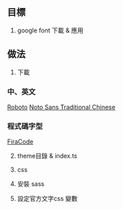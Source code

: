 ## 目標
1. google font 下載 & 應用

## 做法
1. 下載

### 中、英文
[Roboto](https://fonts.google.com/specimen/Roboto?query=Robo)
[Noto Sans Traditional Chinese](https://fonts.google.com/noto/specimen/Noto+Sans+TC?query=Noto+sans)

### 程式碼字型
[FiraCode](https://github.com/tonsky/FiraCode/releases)


2. theme目錄 & index.ts
3. css
4. 安裝  sass



5. 設定官方文字css 變數